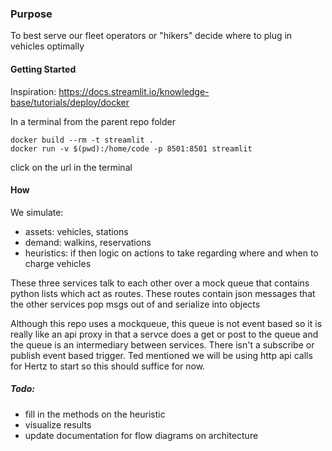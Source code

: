 ### Purpose

To best serve our fleet operators or "hikers" decide where to plug in vehicles optimally


#### Getting Started

Inspiration: https://docs.streamlit.io/knowledge-base/tutorials/deploy/docker

In a terminal from the parent repo folder
```
docker build --rm -t streamlit .
docker run -v $(pwd):/home/code -p 8501:8501 streamlit 
```
click on the url in the terminal


#### How

We simulate:
- assets: vehicles, stations
- demand: walkins, reservations
- heuristics: if then logic on actions to take regarding where and when to charge vehicles

These three services talk to each other over a mock queue that contains python lists which act as routes.
These routes contain json messages that the other services pop msgs out of and serialize into objects

Although this repo uses a mockqueue, this queue is not event based so it is really like an api proxy
in that a servce does a get or post to the queue and the queue is an intermediary between services.
There isn't a subscribe or publish event based trigger. Ted mentioned we will be using http api calls
for Hertz to start so this should suffice for now.

##### Todo:
- fill in the methods on the heuristic 
- visualize results
- update documentation for flow diagrams on architecture

